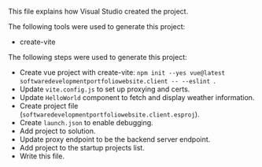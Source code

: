 This file explains how Visual Studio created the project.

The following tools were used to generate this project:
- create-vite

The following steps were used to generate this project:
- Create vue project with create-vite: `npm init --yes vue@latest softwaredevelopmentportfoliowebsite.client -- --eslint `.
- Update `vite.config.js` to set up proxying and certs.
- Update `HelloWorld` component to fetch and display weather information.
- Create project file (`softwaredevelopmentportfoliowebsite.client.esproj`).
- Create `launch.json` to enable debugging.
- Add project to solution.
- Update proxy endpoint to be the backend server endpoint.
- Add project to the startup projects list.
- Write this file.
